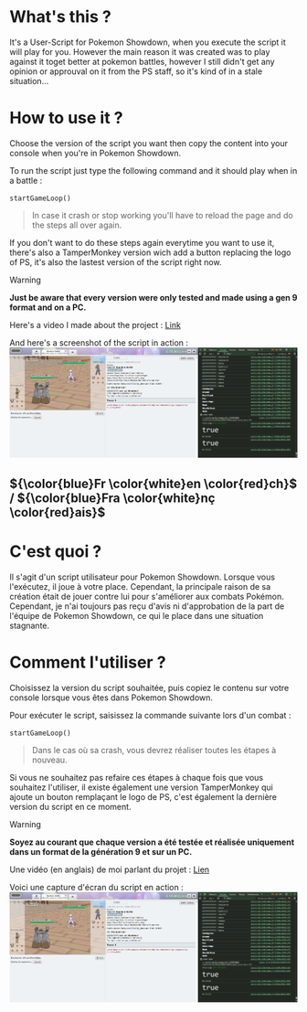 # **What's this ?**

It's a User-Script for Pokemon Showdown, when you execute the script it will play for you.
However the main reason it was created was to play against it toget better at pokemon battles, however I still didn't get any opinion or approuval on it from the PS staff, so it's kind of in a stale situation...

# **How to use it ?**

Choose the version of the script you want then copy the content into your console when you're in Pokemon Showdown.

To run the script just type the following command and it should play when in a battle :

```
startGameLoop()
```
> In case it crash or stop working you'll have to reload the page and do the steps all over again.


If you don't want to do these steps again everytime you want to use it, there's also a TamperMonkey version wich add a button replacing the logo of PS, it's also the lastest version of the script right now.

> [!WARNING]
> **Just be aware that every version were only tested and made using a gen 9 format and on a PC.**

Here's a video I made about the project : [Link](https://www.youtube.com/watch?v=t1jocMXNP3I)

And here's a screenshot of the script in action : ![BelloAI in action](https://raw.githubusercontent.com/Z-Kirby90/BelloAI_PS_user_script/main/screenshot/1.png)

## ${\color{blue}Fr \color{white}en \color{red}ch}$ / ${\color{blue}Fra \color{white}nç \color{red}ais}$

# **C'est quoi ?**

Il s'agit d'un script utilisateur pour Pokemon Showdown. Lorsque vous l'exécutez, il joue à votre place.
Cependant, la principale raison de sa création était de jouer contre lui pour s'améliorer aux combats Pokémon. Cependant, je n'ai toujours pas reçu d'avis ni d'approbation de la part de l'équipe de Pokemon Showdown, ce qui le place dans une situation stagnante.

# **Comment l'utiliser ?**

Choisissez la version du script souhaitée, puis copiez le contenu sur votre console lorsque vous êtes dans Pokemon Showdown.

Pour exécuter le script, saisissez la commande suivante lors d'un combat :

```
startGameLoop()
```
> Dans le cas où sa crash, vous devrez réaliser toutes les étapes à nouveau.


Si vous ne souhaitez pas refaire ces étapes à chaque fois que vous souhaitez l'utiliser, il existe également une version TamperMonkey qui ajoute un bouton remplaçant le logo de PS, c'est également la dernière version du script en ce moment.

> [!WARNING]
> **Soyez au courant que chaque version a été testée et réalisée uniquement dans un format de la génération 9 et sur un PC.**

Une vidéo (en anglais) de moi parlant du projet : [Lien](https://www.youtube.com/watch?v=t1jocMXNP3I)

Voici une capture d'écran du script en action : ![BelloAI en action](https://raw.githubusercontent.com/Z-Kirby90/BelloAI_PS_user_script/main/screenshot/1.png)
